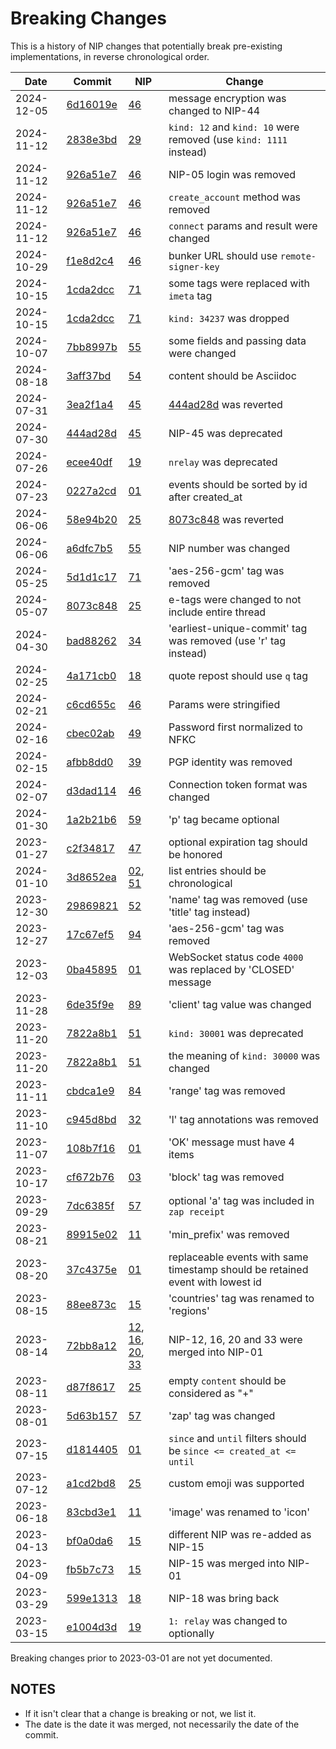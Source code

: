 # Breaking Changes

This is a history of NIP changes that potentially break pre-existing implementations, in
reverse chronological order.

| Date        | Commit    | NIP      | Change |
| ----------- | --------- | -------- | ------ |
| 2024-12-05  | [6d16019e](https://github.com/nostr-protocol/nips/commit/6d16019e) | [46](46.md) | message encryption was changed to NIP-44 |
| 2024-11-12  | [2838e3bd](https://github.com/nostr-protocol/nips/commit/2838e3bd) | [29](29.md) | `kind: 12` and `kind: 10` were removed (use `kind: 1111` instead) |
| 2024-11-12  | [926a51e7](https://github.com/nostr-protocol/nips/commit/926a51e7) | [46](46.md) | NIP-05 login was removed |
| 2024-11-12  | [926a51e7](https://github.com/nostr-protocol/nips/commit/926a51e7) | [46](46.md) | `create_account` method was removed |
| 2024-11-12  | [926a51e7](https://github.com/nostr-protocol/nips/commit/926a51e7) | [46](46.md) | `connect` params and result were changed |
| 2024-10-29  | [f1e8d2c4](https://github.com/nostr-protocol/nips/commit/f1e8d2c4) | [46](46.md) | bunker URL should use `remote-signer-key` |
| 2024-10-15  | [1cda2dcc](https://github.com/nostr-protocol/nips/commit/1cda2dcc) | [71](71.md) | some tags were replaced with `imeta` tag |
| 2024-10-15  | [1cda2dcc](https://github.com/nostr-protocol/nips/commit/1cda2dcc) | [71](71.md) | `kind: 34237` was dropped |
| 2024-10-07  | [7bb8997b](https://github.com/nostr-protocol/nips/commit/7bb8997b) | [55](55.md) | some fields and passing data were changed |
| 2024-08-18  | [3aff37bd](https://github.com/nostr-protocol/nips/commit/3aff37bd) | [54](54.md) | content should be Asciidoc |
| 2024-07-31  | [3ea2f1a4](https://github.com/nostr-protocol/nips/commit/3ea2f1a4) | [45](45.md) | [444ad28d](https://github.com/nostr-protocol/nips/commit/444ad28d) was reverted |
| 2024-07-30  | [444ad28d](https://github.com/nostr-protocol/nips/commit/444ad28d) | [45](45.md) | NIP-45 was deprecated |
| 2024-07-26  | [ecee40df](https://github.com/nostr-protocol/nips/commit/ecee40df) | [19](19.md) | `nrelay` was deprecated |
| 2024-07-23  | [0227a2cd](https://github.com/nostr-protocol/nips/commit/0227a2cd) | [01](01.md) | events should be sorted by id after created_at |
| 2024-06-06  | [58e94b20](https://github.com/nostr-protocol/nips/commit/58e94b20) | [25](25.md) | [8073c848](https://github.com/nostr-protocol/nips/commit/8073c848) was reverted |
| 2024-06-06  | [a6dfc7b5](https://github.com/nostr-protocol/nips/commit/a6dfc7b5) | [55](55.md) | NIP number was changed |
| 2024-05-25  | [5d1d1c17](https://github.com/nostr-protocol/nips/commit/5d1d1c17) | [71](71.md) | 'aes-256-gcm' tag was removed |
| 2024-05-07  | [8073c848](https://github.com/nostr-protocol/nips/commit/8073c848) | [25](25.md) | e-tags were changed to not include entire thread |
| 2024-04-30  | [bad88262](https://github.com/nostr-protocol/nips/commit/bad88262) | [34](34.md) | 'earliest-unique-commit' tag was removed (use 'r' tag instead) |
| 2024-02-25  | [4a171cb0](https://github.com/nostr-protocol/nips/commit/4a171cb0) | [18](18.md) | quote repost should use `q` tag |
| 2024-02-21  | [c6cd655c](https://github.com/nostr-protocol/nips/commit/c6cd655c) | [46](46.md) | Params were stringified |
| 2024-02-16  | [cbec02ab](https://github.com/nostr-protocol/nips/commit/cbec02ab) | [49](49.md) | Password first normalized to NFKC |
| 2024-02-15  | [afbb8dd0](https://github.com/nostr-protocol/nips/commit/afbb8dd0) | [39](39.md) | PGP identity was removed |
| 2024-02-07  | [d3dad114](https://github.com/nostr-protocol/nips/commit/d3dad114) | [46](46.md) | Connection token format was changed |
| 2024-01-30  | [1a2b21b6](https://github.com/nostr-protocol/nips/commit/1a2b21b6) | [59](59.md) | 'p' tag became optional |
| 2023-01-27  | [c2f34817](https://github.com/nostr-protocol/nips/commit/c2f34817) | [47](47.md) | optional expiration tag should be honored |
| 2024-01-10  | [3d8652ea](https://github.com/nostr-protocol/nips/commit/3d8652ea) | [02](02.md), [51](51.md) | list entries should be chronological |
| 2023-12-30  | [29869821](https://github.com/nostr-protocol/nips/commit/29869821) | [52](52.md) | 'name' tag was removed (use 'title' tag instead) |
| 2023-12-27  | [17c67ef5](https://github.com/nostr-protocol/nips/commit/17c67ef5) | [94](94.md) | 'aes-256-gcm' tag was removed |
| 2023-12-03  | [0ba45895](https://github.com/nostr-protocol/nips/commit/0ba45895) | [01](01.md) | WebSocket status code `4000` was replaced by 'CLOSED' message |
| 2023-11-28  | [6de35f9e](https://github.com/nostr-protocol/nips/commit/6de35f9e) | [89](89.md) | 'client' tag value was changed |
| 2023-11-20  | [7822a8b1](https://github.com/nostr-protocol/nips/commit/7822a8b1) | [51](51.md) | `kind: 30001` was deprecated |
| 2023-11-20  | [7822a8b1](https://github.com/nostr-protocol/nips/commit/7822a8b1) | [51](51.md) | the meaning of `kind: 30000` was changed |
| 2023-11-11  | [cbdca1e9](https://github.com/nostr-protocol/nips/commit/cbdca1e9) | [84](84.md) | 'range' tag was removed |
| 2023-11-10  | [c945d8bd](https://github.com/nostr-protocol/nips/commit/c945d8bd) | [32](32.md) | 'l' tag annotations was removed |
| 2023-11-07  | [108b7f16](https://github.com/nostr-protocol/nips/commit/108b7f16) | [01](01.md) | 'OK' message must have 4 items |
| 2023-10-17  | [cf672b76](https://github.com/nostr-protocol/nips/commit/cf672b76) | [03](03.md) | 'block' tag was removed |
| 2023-09-29  | [7dc6385f](https://github.com/nostr-protocol/nips/commit/7dc6385f) | [57](57.md) | optional 'a' tag was included in `zap receipt` |
| 2023-08-21  | [89915e02](https://github.com/nostr-protocol/nips/commit/89915e02) | [11](11.md) | 'min_prefix' was removed |
| 2023-08-20  | [37c4375e](https://github.com/nostr-protocol/nips/commit/37c4375e) | [01](01.md) | replaceable events with same timestamp should be retained event with lowest id |
| 2023-08-15  | [88ee873c](https://github.com/nostr-protocol/nips/commit/88ee873c) | [15](15.md) | 'countries' tag was renamed to 'regions' |
| 2023-08-14  | [72bb8a12](https://github.com/nostr-protocol/nips/commit/72bb8a12) | [12](12.md), [16](16.md), [20](20.md), [33](33.md) | NIP-12, 16, 20 and 33 were merged into NIP-01 |
| 2023-08-11  | [d87f8617](https://github.com/nostr-protocol/nips/commit/d87f8617) | [25](25.md) | empty `content` should be considered as "+" |
| 2023-08-01  | [5d63b157](https://github.com/nostr-protocol/nips/commit/5d63b157) | [57](57.md) | 'zap' tag was changed |
| 2023-07-15  | [d1814405](https://github.com/nostr-protocol/nips/commit/d1814405) | [01](01.md) | `since` and `until` filters should be `since <= created_at <= until` |
| 2023-07-12  | [a1cd2bd8](https://github.com/nostr-protocol/nips/commit/a1cd2bd8) | [25](25.md) | custom emoji was supported |
| 2023-06-18  | [83cbd3e1](https://github.com/nostr-protocol/nips/commit/83cbd3e1) | [11](11.md) | 'image' was renamed to 'icon' |
| 2023-04-13  | [bf0a0da6](https://github.com/nostr-protocol/nips/commit/bf0a0da6) | [15](15.md) | different NIP was re-added as NIP-15 |
| 2023-04-09  | [fb5b7c73](https://github.com/nostr-protocol/nips/commit/fb5b7c73) | [15](15.md) | NIP-15 was merged into NIP-01 |
| 2023-03-29  | [599e1313](https://github.com/nostr-protocol/nips/commit/599e1313) | [18](18.md) | NIP-18 was bring back |
| 2023-03-15  | [e1004d3d](https://github.com/nostr-protocol/nips/commit/e1004d3d) | [19](19.md) | `1: relay` was changed to optionally |

Breaking changes prior to 2023-03-01 are not yet documented.

## NOTES

- If it isn't clear that a change is breaking or not, we list it.
- The date is the date it was merged, not necessarily the date of the commit.
